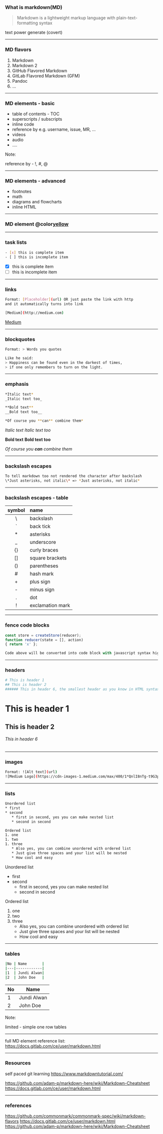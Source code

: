 ### What is markdown(MD)

> Markdown is a lightweight markup language with plain-text-formatting syntax

text power
generate (covert)

---

### MD flavors

1. Markdown
2. Markdown 2
3. GitHub Flavored Markdown
4. GitLab Flavored Markdown (GFM)
5. Pandoc
6. ...

---

### MD elements - basic

- table of contents - TOC
- superscripts / subscripts
- inline code
- reference by e.g. username, issue, MR, ...
- videos
- audio
- ....

Note:

reference by - !, #, @

---

### MD elements - advanced

- footnotes
- math
- diagrams and flowcharts
- inline HTML

---

### MD element @color[yellow](examples)

---

### task lists

```bash
- [x] this is complete item
- [ ] this is incomplete item
```

- [x] this is complete item
- [ ] this is incomplete item

---

### links

```bash
Format: [Placeholder](url) OR just paste the link with http
and it automatically turns into link

[Medium](http://medium.com)
```

[Medium](http://medium.com)

---

### blockquotes

```bash
Format: > Words you quotes

Like he said:
> Happiness can be found even in the darkest of times,
> if one only remembers to turn on the light.
```

---

### emphasis

```bash
*Italic text*
_Italic text too_

**Bold text**
__Bold text too__

*Of course you **can** combine them*
```

_Italic text_
_Italic text too_

**Bold text**
**Bold text too**

_Of course you **can** combine them_

---

### backslash escapes

```bash
To tell markdown too not rendered the character after backslash
\*Just asterisks, not italic\* => *Just asterisks, not italic*
```

---

### backslash escapes - table

| symbol | name             |
| :----: | :--------------- |
|   \    | backslash        |
|   `    | back tick        |
|   \*   | asterisks        |
|   \_   | underscore       |
|   {}   | curly braces     |
|   []   | square brackets  |
|   ()   | parentheses      |
|   \#   | hash mark        |
|   +    | plus sign        |
|   -    | minus sign       |
|   .    | dot              |
|   !    | exclamation mark |

---

### fence code blocks

```javascript
const store = createStore(reducer);
function reducer(state = [], action)
{ return 'x' };

Code above will be converted into code block with javascript syntax highlighting

```

---

### headers

```bash
# This is header 1
## This is header 2
###### This in header 6, the smallest header as you know in HTML syntax as <h6>
```

# This is header 1

## This is header 2

###### This in header 6

---

### images

```bash
Format: ![Alt text](url)
![Medium Logo](https://cdn-images-1.medium.com/max/400/1*QnlI8nTg-t9G3pLrxbX9-w.png)
```

---

### lists

```bash
Unordered list
* first
* second
   * first in second, yes you can make nested list
   * second in second

Ordered list
1. one
1. two
1. three
   * Also yes, you can combine unordered with ordered list
   * Just give three spaces and your list will be nested
   * How cool and easy
```

Unordered list

- first
- second
  - first in second, yes you can make nested list
  - second in second

Ordered list

1. one
1. two
1. three
   - Also yes, you can combine unordered with ordered list
   - Just give three spaces and your list will be nested
   - How cool and easy

---

### tables

```bash
|No | Name       |
|---|------------|
|1  | Jundi Alwan|
|2  | John Doe   |
```

| No  | Name        |
| --- | ----------- |
| 1   | Jundi Alwan |
| 2   | John Doe    |

Note:

limited - simple one row tables

---

full MD element reference list:
https://docs.gitlab.com/ce/user/markdown.html

---

### Resources

self paced git learning
https://www.markdowntutorial.com/

https://github.com/adam-p/markdown-here/wiki/Markdown-Cheatsheet
https://docs.gitlab.com/ce/user/markdown.html

---

### references

https://github.com/commonmark/commonmark-spec/wiki/markdown-flavors
https://docs.gitlab.com/ce/user/markdown.html
https://github.com/adam-p/markdown-here/wiki/Markdown-Cheatsheet
